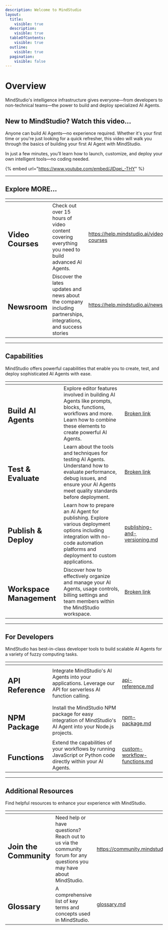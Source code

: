 ```yaml
---
description: Welcome to MindStudio
layout:
  title:
    visible: true
  description:
    visible: true
  tableOfContents:
    visible: true
  outline:
    visible: true
  pagination:
    visible: false
---
```


# Overview

MindStudio's intelligence infrastructure gives everyone—from developers to non-technical teams—the power to build and deploy specialized AI Agents.

## New to MindStudio? Watch this video...

Anyone can build AI Agents—no experience required. Whether it's your first time or you're just looking for a quick refresher, this video will walk you through the basics of building your first AI Agent with MindStudio.

In just a few minutes, you’ll learn how to launch, customize, and deploy your own intelligent tools—no coding needed.

{% embed url="https://www.youtube.com/embed/JlDqei_-THY" %}

***

## Explore MORE...

<table data-card-size="large" data-column-title-hidden data-view="cards" data-full-width="false"><thead><tr><th></th><th></th><th data-hidden data-card-target data-type="content-ref"></th><th data-hidden data-card-cover data-type="files"></th></tr></thead><tbody><tr><td><h2>Video Courses</h2></td><td>Check out over 15 hours of video content covering everything you need to build advanced AI Agents.</td><td><a href="https://help.mindstudio.ai/video-courses">https://help.mindstudio.ai/video-courses</a></td><td><a href=".gitbook/assets/a-digital-illustration-of-a-glowing-isom_-22dyjJjQZ2DEwJ5EGXHhA_u-IrdFYaRe2KxuoAaqvcTw.png">a-digital-illustration-of-a-glowing-isom_-22dyjJjQZ2DEwJ5EGXHhA_u-IrdFYaRe2KxuoAaqvcTw.png</a></td></tr><tr><td><h2>Newsroom</h2></td><td>Discover the lates updates and news about the company including partnerships, integrations, and success stories</td><td><a href="https://help.mindstudio.ai/newsroom">https://help.mindstudio.ai/newsroom</a></td><td><a href=".gitbook/assets/a-futuristic-digital-illustration-of-a-l_fSsSfE2XQdqWbSa0lfVTfA_u-IrdFYaRe2KxuoAaqvcTw.png">a-futuristic-digital-illustration-of-a-l_fSsSfE2XQdqWbSa0lfVTfA_u-IrdFYaRe2KxuoAaqvcTw.png</a></td></tr></tbody></table>

***

## Capabilities

MindStudio offers powerful capabilities that enable you to create, test, and deploy sophisticated AI Agents with ease.

<table data-card-size="large" data-column-title-hidden data-view="cards" data-full-width="false"><thead><tr><th></th><th></th><th data-hidden data-card-target data-type="content-ref"></th></tr></thead><tbody><tr><td><h2>Build AI Agents</h2></td><td>Explore editor features involved in building AI Agents like prompts, blocks, functions, workflows and more. Learn how to combine these elements to create powerful AI Agents.</td><td><a href="broken-reference">Broken link</a></td></tr><tr><td><h2>Test &#x26; Evaluate</h2></td><td>Learn about the tools and techniques for testing AI Agents. Understand how to evaluate performance, debug issues, and ensure your AI Agents meet quality standards before deployment.</td><td><a href="broken-reference">Broken link</a></td></tr><tr><td><h2>Publish &#x26; Deploy</h2></td><td>Learn how to prepare an AI Agent for publishing. Explore various deployment options including integration with no-code automation platforms and deployment to custom applications.</td><td><a href="building-ai-agents/publishing-and-versioning.md">publishing-and-versioning.md</a></td></tr><tr><td><h2>Workspace Management</h2></td><td>Discover how to effectively organize and manage your AI Agents, usage controls, billing settings and team members within the MindStudio workspace.</td><td><a href="broken-reference">Broken link</a></td></tr></tbody></table>

***

## For Developers

MindStudio has best-in-class developer tools to build scalable AI Agents for a variety of fuzzy computing tasks.

<table data-column-title-hidden data-view="cards" data-full-width="false"><thead><tr><th></th><th></th><th data-hidden data-card-target data-type="content-ref"></th></tr></thead><tbody><tr><td><h2>API Reference</h2></td><td>Integrate MindStudio's AI Agents into your applications. Leverage our API for serverless AI function calling.</td><td><a href="developers/api-reference.md">api-reference.md</a></td></tr><tr><td><h2>NPM Package</h2></td><td>Install the MindStudio NPM package for easy integration of MindStudio's AI Agent into your Node.js projects.</td><td><a href="developers/npm-package.md">npm-package.md</a></td></tr><tr><td><h2>Functions</h2></td><td>Extend the capabilities of your workflows by running JavaScript or Python code directly within your AI Agents.</td><td><a href="developers/custom-workflow-functions.md">custom-workflow-functions.md</a></td></tr></tbody></table>

***

## Additional Resources

Find helpful resources to enhance your experience with MindStudio.

<table data-card-size="large" data-column-title-hidden data-view="cards" data-full-width="false"><thead><tr><th></th><th></th><th data-hidden data-card-target data-type="content-ref"></th></tr></thead><tbody><tr><td><h2>Join the Community</h2></td><td>Need help or have questions? Reach out to us via the community forum for any questions you may have about MindStudio.</td><td><a href="https://community.mindstudio.ai/">https://community.mindstudio.ai/</a></td></tr><tr><td><h2>Glossary</h2></td><td>A comprehensive list of key terms and concepts used in MindStudio.</td><td><a href="additional-resources/glossary.md">glossary.md</a></td></tr></tbody></table>

